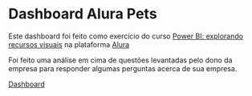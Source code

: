 # Dashboard Alura Pets

Este dashboard foi feito como exercício do curso [Power BI: explorando recursos visuais](https://cursos.alura.com.br/course/power-bi-explorando-recursos-visuais) na plataforma [Alura](https://www.alura.com.br/)

Foi feito uma análise em cima de questões levantadas pelo dono da empresa para responder algumas perguntas acerca de sua empresa.

[Dashboard](https://app.powerbi.com/view?r=eyJrIjoiOThhNjNhZTAtNGVjYS00NzAxLWIwMzUtY2RmYmFmOTBjYmMxIiwidCI6ImQ2YzQyZTc1LTI2ZDktNDFlMi05MDczLWZlNjc0MjViMDRiYiJ9)
